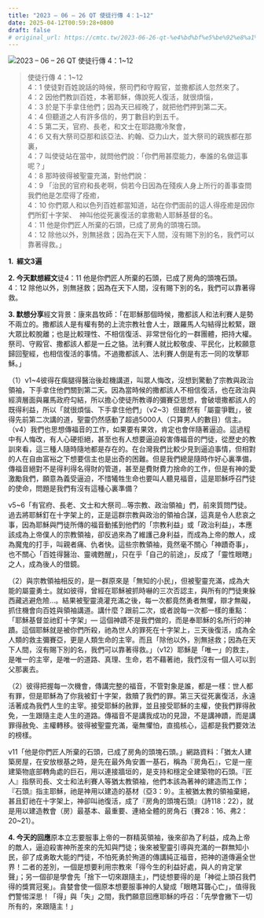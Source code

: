 ```yaml
---
title: "2023 – 06 – 26 QT 使徒行傳 4：1~12"
date: 2025-04-12T00:59:28+0800
draft: false
# original_url: https://cmtc.tw/2023-06-26-qt-%e4%bd%bf%e5%be%92%e8%a1%8c%e5%82%b3-4%ef%bc%9a112
---
```


![2023 – 06 – 26 QT 使徒行傳 4：1\~12](/images/qt.jpg  "2023 – 06 – 26 QT 使徒行傳 4：1\~12")

> 使徒行傳 4：1\~12  
> 4：1 使徒對百姓說話的時候，祭司們和守殿官，並撒都該人忽然來了。  
> 4：2 因他們教訓百姓，本著耶穌，傳說死人復活，就很煩惱，  
> 4：3 於是下手拿住他們；因為天已經晚了，就把他們押到第二天。  
> 4：4 但聽道之人有許多信的，男丁數目約到五千。  
> 4：5 第二天，官府、長老，和文士在耶路撒冷聚會，  
> 4：6 又有大祭司亞那和該亞法、約翰、亞力山大，並大祭司的親族都在那裏，  
> 4：7 叫使徒站在當中，就問他們說：「你們用甚麼能力，奉誰的名做這事呢？」  
> 4：8 那時彼得被聖靈充滿，對他們說：  
> 4：9 「治民的官府和長老啊，倘若今日因為在殘疾人身上所行的善事查問我們他是怎麼得了痊癒，  
> 4：10 你們眾人和以色列百姓都當知道，站在你們面前的這人得痊癒是因你們所釘十字架、　神叫他從死裏復活的拿撒勒人耶穌基督的名。  
> 4：11 他是你們匠人所棄的石頭，已成了房角的頭塊石頭。  
> 4：12 除他以外，別無拯救；因為在天下人間，沒有賜下別的名，我們可以靠著得救。」

**1.  經文3遍**

**2. 今天默想經文**徒4：11 他是你們匠人所棄的石頭，已成了房角的頭塊石頭。  
4：12 除他以外，別無拯救；因為在天下人間，沒有賜下別的名，我們可以靠著得救。

**3. 默想分享**經文背景：康來昌牧師：「在耶穌那個時候，撒都該人和法利賽人是勢不兩立的。撒都該人是有權有勢的上流宗教社會人士，跟羅馬人勾結得比較緊，跟大眾比較脫離；也是比較理性、不相信復活、非常世俗化的一群團體，把持大權。祭司、守殿官、撒都該人都是一丘之貉。法利賽人就比較敬虔、平民化，比較願意歸回聖經，也相信復活的事情。不過撒都該人、法利賽人倒是有志一同的攻擊耶穌。」

（1）v1\~4彼得在瘸腿得醫治後趁機講道，叫眾人悔改，沒想到驚動了宗教與政治領袖，下手拿住他們關到第二天。因為當時候的撒都該人不相信復活，也在政治與經濟層面與羅馬政府勾結，所以擔心使徒所教導的彌賽亞思想，會破壞撒都該人的既得利益，所以「就很煩惱、下手拿住他們」（v2\~3）但雖然有「屬靈爭戰」，彼得先前第二次講的道，聖靈仍然感動了超過5000人（只算男人的數目）信主。（v4）我們也思想傳福音的工作，如果要有果效，肯定也會伴隨著逼迫。這過程中有人悔改，有人心硬拒絕，甚至也有人想要逼迫殺害傳福音的門徒，從歷史的教訓來看，這三種人隨時隨地都是存在的。在台灣我們比較少見到逼迫事情，但相對的人在自由富裕之下想要信主也是出奇的困難。但是我們總是隨時作好心裏準備，傳福音絕對不是得利得名得財的管道，甚至是費財費力捨命的工作，但是有神的愛激勵我們，願意為義受逼迫，不惜犧牲生命也要叫人聽見福音，這是耶穌呼召門徒的使命，問題是我們有沒有這種心裏準備？

v5\~6「有官府、長老、文士和大祭司…等宗教、政治領袖」們，前來質問門徒。過去將耶穌釘在十字架上的，正是這群宗教與政治的領袖合謀，這真是令人悲哀之事，因為耶穌與門徒所傳的福音動搖到他們的「宗教利益」或「政治利益」，本應該成為上帝僕人的宗教領袖，卻反過來為了維護己身利益，而成為上帝的敵人，成為魔鬼的打手，叫親者痛、仇者快。這些宗教領袖，竟然毫不關心「神蹟奇事」，也不關心「百姓得醫治、靈魂甦醒」，只在乎「自己的前途」，反成了「靈性眼瞎」之人，成為後人的借鏡。

（2）與宗教領袖相反的，是一群原來是「無知的小民」，但被聖靈充滿，成為大能的屬靈勇士。就如彼得，曾經在耶穌被抓時嚇的三次否認主，與所有的門徒東躲西藏逃避危險…。結果被聖靈澆灌充滿之後，每一次都竟然勇者無懼，辯才無礙，抓住機會向百姓與領袖講道。講什麼？跟前二次，或者說每一次都一樣的重點：「耶穌基督並祂釘十字架」— 這個神蹟不是我們做的，而是奉耶穌的名所行的神蹟。這個耶穌就是被你們所殺，祂為世人的罪死在十字架上，三天後復活，成為全人類的救主彌賽亞，更是人類生命的主宰。而且「除他以外，別無拯救；因為在天下人間，沒有賜下別的名，我們可以靠著得救。」（v12）耶穌是「唯一」的救主，是唯一的主宰，是唯一的道路、真理、生命，若不藉著祂，我們沒有一個人可以到父那裏去。

（2）彼得把握每一次機會，傳講完整的福音，不管對象是誰，都是一樣：世人都有罪，但是耶穌為了你我被釘十字架，救贖了我們的罪。第三天從死裏復活，永遠活著成為我們人生的主宰。接受耶穌的赦罪，並且接受耶穌的主權，使我們罪得赦免，一生跟隨主走人生的道路。傳福音不是講我成功的見證，不是講神蹟，而是講罪得赦免、主權轉移。彼得被聖靈充滿，毫無懼怕，直搗核心，這都是我們要效法的榜樣。

v11「他是你們匠人所棄的石頭，已成了房角的頭塊石頭。」網路資料：「猶太人建築房屋，在安放根基之時，是先在最外角安置一基石，稱為『房角石』，它是一座建築物底部轉角處的巨石，用以連接牆垣的，是支持和穩定全建築物的石頭。『匠人』指祭司長、文士和法利賽人等猶太教領袖，他們本該為著神的建造而工作；『石頭』指主耶穌，祂是神用以建造的基材（亞3：9）。主被猶太教的領袖棄絕，甚且釘祂在十字架上，神卻叫祂復活，成了『房角的頭塊石頭』（詩118：22），就是用以建造教會（房）最基本、最重要、連絡全體的房角石（賽28：16、弗2：20\~21）。

**4. 今天的回應**原本立志要服事上帝的一群精英領袖，後來卻為了利益，成為上帝的敵人，逼迫殺害神所差來的先知與門徒；後來被聖靈引導與充滿的一群無知小民，卻了成勇敢大能的門徒，不怕死勇於殉道的傳講純正福音，把神的道傳遍全世界！二者的差別，一個是想要利用宗教來「得今生的利益好處，與人的肯定掌聲」；另一個卻是學會先「捨下一切來跟隨主」，門徒想要得的是「神從上頭召我們得的獎賞冠冕」。貪婪會使一個原本想要服事神的人變成「眼瞎耳聾心亡」，值得我們警惕深思！「得」與「失」之間，我們願意回應耶穌的呼召：「先學會撇下一切所有的，來跟隨主！」